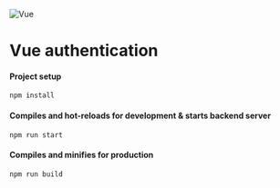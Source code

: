 ![Vue](https://img.shields.io/badge/Vue-006900.svg)


# Vue authentication

#### Project setup

```
npm install
```

#### Compiles and hot-reloads for development & starts backend server

```
npm run start
```

#### Compiles and minifies for production

```
npm run build
```


